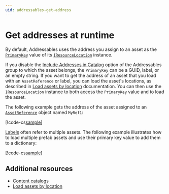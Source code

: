 ```yaml
---
uid: addressables-get-address
---
```


# Get addresses at runtime

By default, Addressables uses the address you assign to an asset as the [`PrimaryKey`](xref:UnityEngine.ResourceManagement.ResourceLocations.IResourceLocation.PrimaryKey) value of its [`IResourceLocation`](xref:UnityEngine.ResourceManagement.ResourceLocations.IResourceLocation) instance.

If you disable the [Include Addresses in Catalog](ContentPackingAndLoadingSchema.md#advanced-options) option of the Addressables group to which the asset belongs, the `PrimaryKey` can be a GUID, label, or an empty string. If you want to get the address of an asset that you load with an `AssetReference` or label, you can load the asset's locations, as described in [Load assets by location](xref:addressables-api-load-asset-async) documentation. You can then use the `IResourceLocation` instance to both access the `PrimaryKey` value and to load the asset.

The following example gets the address of the asset assigned to an [`AssetReference`](xref:UnityEngine.AddressableAssets.AssetReference) object named `MyRef1`:

[!code-cs[sample](../Tests/Editor/DocExampleCode/MiscellaneousTopics.cs#doc_AddressFromReference)]

[Labels](Labels.md) often refer to multiple assets. The following example illustrates how to load multiple prefab assets and use their primary key value to add them to a dictionary:

[!code-cs[sample](../Tests/Editor/DocExampleCode/MiscellaneousTopics.cs#doc_PreloadHazards)]

## Additional resources

* [Content catalogs](build-content-catalogs.md)
* [Load assets by location](load-assets-location.md)